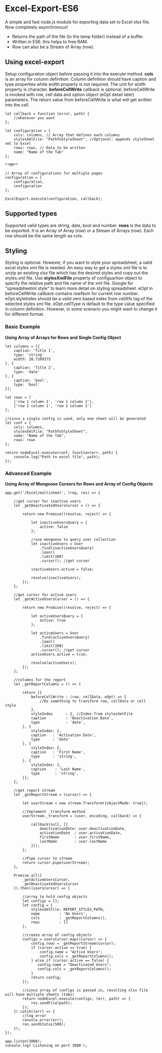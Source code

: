 # Excel-Export-ES6 #
A simple and fast node.js module for exporting data set to Excel xlsx file. Now completely asynchronous!

- Returns the path of the file (in the temp folder) instead of a buffer.
- Written in ES6.  this helps to free RAM.
- Row can also be a Stream of Array (row).

## Using excel-export ##
Setup configuration object before passing it into the execute method.  **cols** is an array for column definition.  Column definition should have caption and type properties while width property is not required.  The unit for width property is character.   **beforeCellWrite** callback is optional.  beforeCellWrite is invoked with row, cell data and option object (eOpt detail later) parameters.  The return value from beforeCellWrite is what will get written into the cell.  

    let callback = function (error, path) {
        //whatever you want
    };

    let configuration = {
        cols: columns, // Array that defines each columns
        stylesXmlFile: "PathToStyleSheet", //Optional: appends styleSheet xml to Excel
        rows: rows, // Data to be written
        name: "Name of the Tab"
    };
    
    **OR**

    // Array of configurations for multiple pages
    configuration = [
        configuration,
        configuration
    ];
    
    ExcelExport.execute(configuration, callback);

## Supported types ##
Supported valid types are string, date, bool and number.  **rows** is the data to be exported. It is an Array of Array (row) or a Stream of Arrays (row). Each row should be the same length as cols.

## Styling ##
Styling is optional.  However, if you want to style your spreadsheet, a valid excel styles xml file is needed.  An easy way to get a styles xml file is to unzip an existing xlsx file which has the desired styles and copy out the styles.xml file. Use **stylesXmlFile** property of configuartion object to specify the relative path and file name of the xml file.  Google for "spreadsheetml style" to learn more detail on styling spreadsheet.  eOpt in beforeCellWrite callback contains rowNum for current row number. eOpt.styleIndex should be a valid zero based index from cellXfs tag of the selected styles xml file.  eOpt.cellType is default to the type value specified in column definition.  However, in some scenario you might want to change it for different format. 

### Basic Example ###
**Using Array of Arrays for Rows and Single Config Object**

    let columns = [{
        caption: 'Title 1',
        type: 'string'
        width: 28.7109375
    }, {
        caption: 'Title 2',
        type: 'date'
    }, {
        caption: 'bool',
        type: 'bool'
    }];
    
    let rows = [
        ['row 1 column 1', 'row 1 column 2'],
        ['row 2 column 1', 'row 2 column 2']
    ];
    
    //since a single config is used, only one sheet will be generated
    let conf = {
        cols: columns,
        stylesXmlFile: "PathToStyleSheet",
        name: "Name of the Tab",
        rows: rows
    };

    return nodeExcel.execute(conf, function(err, path) {
        console.log("Path to excel file", path);
    });
    
### Advanced Example ###
**Using Array of Mongoose Cursors for Rows and Array of Config Objects**

    app.get('/Excel/multisheet', (req, res) => {

        //get cursor for inactive users
        let _getDeactivatedUsersCursor = () => {
        
            return new Promise((resolve, reject) => {
            
                let inactiveUsersQuery = {
                    active: false
                };
                
                //use mongoose to query user collection
                let inactiveUsers = User
                    .find(inactiveUsersQuery)
                    .lean()
                    .limit(100)
                    .cursor(); //get cursor

                inactiveUsers.active = false;
                
                resolve(inactiveUsers);
            });
        };

        //get cursor for active users
        let _getActiveUsersCursor = () => {
        
            return new Promise((resolve, reject) => {
            
                let activeUsersQuery = {
                    active: true
                };
                
                let activeUsers = User
                    .find(activeUsersQuery)
                    .lean()
                    .limit(100)
                    .cursor(); //get cursor
                activeUsers.active = true;
                
                resolve(activeUsers);
            });
        };

        //columns for the report
        let _getReportColumns = () => {
        
            return [{
                beforeCellWrite : (row, cellData, eOpt) => {
                    //Do something to transform row, cellData or cell style
                },
                styleIndex      : 2, //Index from stylesXmlFile
                caption         : 'Deactivation Date',
                type            : 'date',
            }, {
                styleIndex: 2,
                caption   : 'Activation Date',
                type      : 'date'
            }, {
                styleIndex: 2,
                caption   : 'First Name',
                type      : 'string',
            }, {
                styleIndex: 2,
                caption    : 'Last Name',
                type       : 'string',
            }];
        };

        //get report stream
        let _getReportStream = (cursor) => {
        
            let userStream = new stream.Transform({objectMode: true});
            
            //Implement _transform method
            userStream._transform = (user, encoding, callback) => {
            
                callback(null, [{
                    deactivationDate: user.deactivationDate,
                    activationDate  : user.activationDate,
                    firstName       : user.firstName,
                    lastName        : user.lastName
                }]);
            };
            
            //Pipe cursor to stream
            return cursor.pipe(userStream);
        };

        Promise.all([
            _getActiveUsersCursor, 
            _getDeactivatedUsersCursor
        ]).then((usersCursor) => {
        
            //array to hold config objects
            let configs = [];
            let config = {
                stylesXmlFile: REPORT_STYLES_PATH,
                name         : 'No Users',
                cols         : _getReportColumns(),
                rows         : []
            };

            //create array of config objects
            configs = usersCursor.map((cursor) => {
                config.rows = _getReportStream(cursor);
                if (cursor.active == true) {
                    config.name = "Active Users";
                    config.cols = _getReportColumns();
                } else if (cursor.active == false) {
                   config.name = "Deactivated Users";
                   config.cols = _getReportColumns();
                }
                return config;
            });

            //since array of configs is passed in, resulting xlsx file will have multiple sheets (tabs)
            return nodeExcel.execute(configs, (err, path) => {
                res.sendFile(path);
            });
        }).catch((err) => {
            //log error
            console.error(err);
            res.sendStatus(500);
        });
    });

    app.listen(3000);
    console.log('Listening on port 3000');
